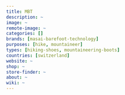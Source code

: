 ```yaml
---
title: MBT 
description: ~
image: ~
remote-image: ~
categories: []
brands: [masai-barefoot-technology]
purposes: [hike, mountaineer]
types: [hiking-shoes, mountaineering-boots]
countries: [switzerland]
website: ~
shop: ~
store-finder: ~
about: ~
wiki: ~
---
```

